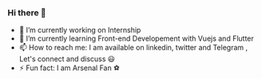 ### Hi there 👋
- 🔭 I’m currently working on Internship 
- 🌱 I’m currently learning Front-end Developement with Vuejs and Flutter
- 📫 How to reach me: I am available on linkedin, twitter and Telegram , Let's connect and discuss 😃
- ⚡ Fun fact: I am Arsenal Fan ⚽

